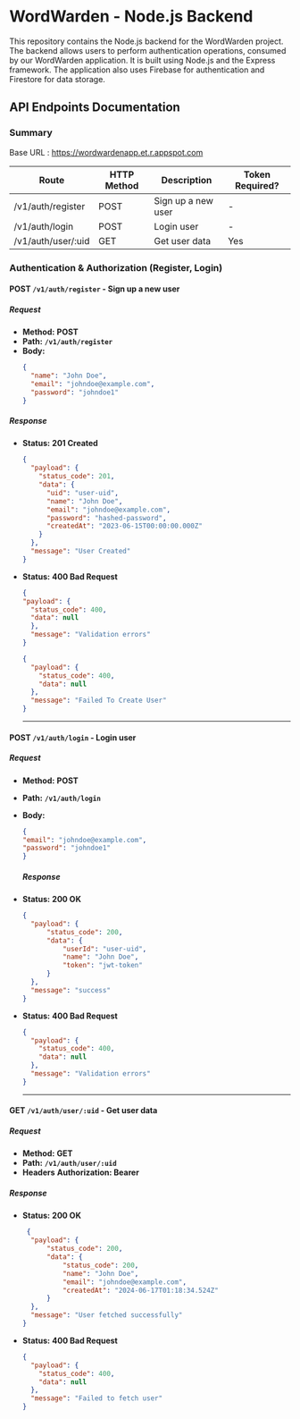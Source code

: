 # WordWarden - Node.js Backend

This repository contains the Node.js backend for the WordWarden project. The backend allows users to perform authentication operations, consumed by our WordWarden application. It is built using Node.js and the Express framework. The application also uses Firebase for authentication and Firestore for data storage.

## API Endpoints Documentation

### Summary

Base URL : https://wordwardenapp.et.r.appspot.com

| Route              | HTTP Method | Description        | Token Required? |
| ------------------ | ----------- | ------------------ | --------------- |
| /v1/auth/register  | POST        | Sign up a new user | -               |
| /v1/auth/login     | POST        | Login user         | -               |
| /v1/auth/user/:uid | GET         | Get user data      | Yes             |

### Authentication & Authorization (Register, Login)

#### POST `/v1/auth/register` - Sign up a new user

##### Request

- **Method:** **POST**
- **Path:** **`/v1/auth/register`**
- **Body:**
  ```json
  {
    "name": "John Doe",
    "email": "johndoe@example.com",
    "password": "johndoe1"
  }

##### Response

- **Status:** **201 Created**
  ```json
  {
    "payload": {
      "status_code": 201,
      "data": {
        "uid": "user-uid",
        "name": "John Doe",
        "email": "johndoe@example.com",
        "password": "hashed-password",
        "createdAt": "2023-06-15T00:00:00.000Z"
      }
    },
    "message": "User Created"
  }
  ```

- **Status:** **400 Bad Request**
  ```json
  {
  "payload": {
    "status_code": 400,
    "data": null
    },
    "message": "Validation errors"
  }
  ```
  ```json
  {
    "payload": {
      "status_code": 400,
      "data": null
    },
    "message": "Failed To Create User"
  }

  ```
  ---

#### POST `/v1/auth/login` - Login user

##### Request

- **Method:** **POST**
- **Path:** **`/v1/auth/login`**
- **Body:**
  ```json
  {
  "email": "johndoe@example.com",
  "password": "johndoe1"
  }
  ```

  ##### Response

- **Status:** **200 OK**
  ```json
  {
    "payload": {
        "status_code": 200,
        "data": {
            "userId": "user-uid",
            "name": "John Doe",
            "token": "jwt-token"
        }
    },
    "message": "success"
  }
  ```
- **Status:** **400 Bad Request**
  ```json
  {
    "payload": {
      "status_code": 400,
      "data": null
    },
    "message": "Validation errors"
  }
  ```
  
  ---

#### GET `/v1/auth/user/:uid` - Get user data

##### Request

- **Method:** **GET**
- **Path:** **`/v1/auth/user/:uid`**
- **Headers** **Authorization: Bearer <jwt-token>**

##### Response

- **Status:** **200 OK**
  ```json
   {
    "payload": {
        "status_code": 200,
        "data": {
            "status_code": 200,
            "name": "John Doe",
            "email": "johndoe@example.com",
            "createdAt": "2024-06-17T01:18:34.524Z"
        }
    },
    "message": "User fetched successfully"
  }
  ```
- **Status:** **400 Bad Request**
  ```json
  {
    "payload": {
      "status_code": 400,
      "data": null
    },
    "message": "Failed to fetch user"
  }
  ```

  
